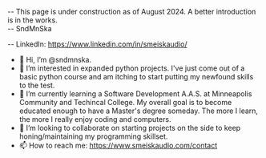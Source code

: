 -- This page is under construction as of August 2024. A better introduction is in the works.  
-- SndMnSka 

-- LinkedIn: https://www.linkedin.com/in/smeiskaudio/ 


- 👋 Hi, I’m @sndmnska.
- 👀 I’m interested in expanded python projects. I've just come out of a basic python course and am itching to start putting my newfound skills to the test. 
- 🌱 I’m currently learning a Software Development A.A.S. at Minneapolis Community and Techincal College. My overall goal is to become educated enough to have a Master's degree someday.  The more I learn, the more I really enjoy coding and computers. 
- 💞️ I’m looking to collaborate on starting projects on the side to keep honing/maintaining my programming skillset. 
- 📫 How to reach me: https://www.smeiskaudio.com/contact

<!---
sndmnska/sndmnska is a ✨ special ✨ repository because its `README.md` (this file) appears on your GitHub profile.
You can click the Preview link to take a look at your changes.
--->
